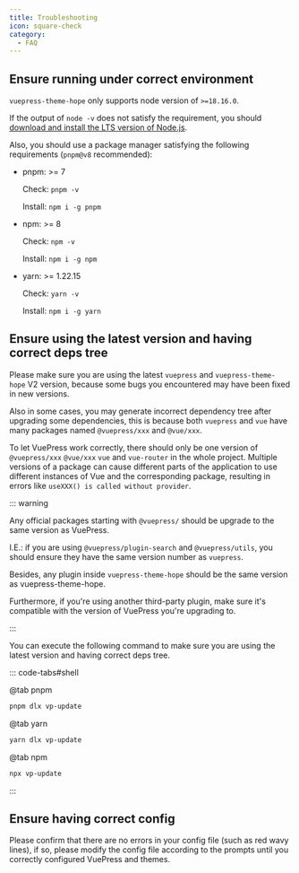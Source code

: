 ```yaml
---
title: Troubleshooting
icon: square-check
category:
  - FAQ
---
```


## Ensure running under correct environment

`vuepress-theme-hope` only supports node version of `>=18.16.0`.

If the output of `node -v` does not satisfy the requirement, you should [download and install the LTS version of Node.js](../cookbook/tutorial/env.md#nodejs).

Also, you should use a package manager satisfying the following requirements (`pnpm@v8` recommended):

- pnpm: >= 7

  Check: `pnpm -v`

  Install: `npm i -g pnpm`

- npm: >= 8

  Check: `npm -v`

  Install: `npm i -g npm`

- yarn: >= 1.22.15

  Check: `yarn -v`

  Install: `npm i -g yarn`

## Ensure using the latest version and having correct deps tree

Please make sure you are using the latest `vuepress` and `vuepress-theme-hope` V2 version, because some bugs you encountered may have been fixed in new versions.

Also in some cases, you may generate incorrect dependency tree after upgrading some dependencies, this is because both `vuepress` and `vue` have many packages named `@vuepress/xxx` and `@vue/xxx`.

To let VuePress work correctly, there should only be one version of `@vuepress/xxx` `@vue/xxx` `vue` and `vue-router` in the whole project. Multiple versions of a package can cause different parts of the application to use different instances of Vue and the corresponding package, resulting in errors like `useXXX() is called without provider`.

::: warning

Any official packages starting with `@vuepress/` should be upgrade to the same version as VuePress.

I.E.: if you are using `@vuepress/plugin-search` and `@vuepress/utils`, you should ensure they have the same version number as `vuepress`.

Besides, any plugin inside `vuepress-theme-hope` should be the same version as vuepress-theme-hope.

Furthermore, if you're using another third-party plugin, make sure it's compatible with the version of VuePress you're upgrading to.

:::

You can execute the following command to make sure you are using the latest version and having correct deps tree.

::: code-tabs#shell

@tab pnpm

```bash
pnpm dlx vp-update
```

@tab yarn

```bash
yarn dlx vp-update
```

@tab npm

```bash
npx vp-update
```

:::

## Ensure having correct config

Please confirm that there are no errors in your config file (such as red wavy lines), if so, please modify the config file according to the prompts until you correctly configured VuePress and themes.

